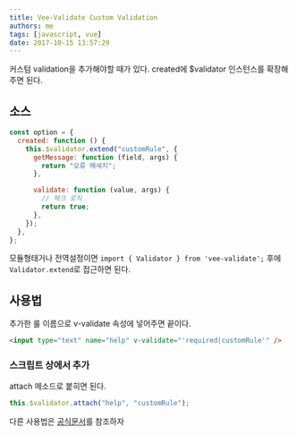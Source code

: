 ```yaml
---
title: Vee-Validate Custom Validation
authors: me
tags: [javascript, vue]
date: 2017-10-15 13:57:29
---
```


커스텀 validation을 추가해야할 때가 있다.
created에 \$validator 인스턴스를 확장해주면 된다.

## 소스

```js
const option = {
  created: function () {
    this.$validator.extend("customRule", {
      getMessage: function (field, args) {
        return "오류 메세지";
      },

      validate: function (value, args) {
        // 체크 로직
        return true;
      },
    });
  },
};
```

모듈형태거나 전역설정이면 `import { Validator } from 'vee-validate';` 후에 `Validator.extend`로 접근하면 된다.

## 사용법

추가한 룰 이름으로 v-validate 속성에 넣어주면 끝이다.

```html
<input type="text" name="help" v-validate="'required|customRule'" />
```

### 스크립트 상에서 추가

attach 메소드로 붙히면 된다.

```js
this.$validator.attach("help", "customRule");
```

다른 사용법은 [공식문서](https://vee-validate.logaretm.com/rules.html#custom-rules)를 참조하자

